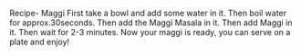 Recipe-
Maggi
First take a bowl and add some water in it.
Then boil water for approx.30seconds.
Then add the Maggi Masala in it.
Then add Maggi in it.
Then wait for 2-3 minutes.
Now your maggi is ready, you can serve on a plate and enjoy!